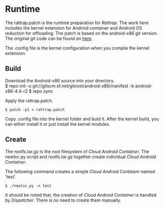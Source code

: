 # Runtime
The rattrap.patch is the runtime preparation for *Rattrap*. The work here includes the kernel extension for Android container and Android OS reduction for offloading. 
The patch is based on the android-x86 git version. The original git code can be found on [here](http://www.android-x86.org/releases/releasenote-4-4-r2).

The .config file is the kernel configuration when you compile the kernel extension.

## Build

Download the Android-x86 source into your directory.
​    
    $ repo init -u git://gitscm.sf.net/gitroot/android-x86/manifest -b android-x86-4.4-r2
    $ repo sync

Apply the rattrap.patch.

    $ patch -p1 < rattrap.patch

Copy .config file into the kernel folder and buid it. After the kernel build, you can either install it or just install the kernel modules.

## Create

The rootfs.tar.gz is the root filesystem of *Cloud Android Container*. The newlxc.py script and rootfs.tar.gz together create individual *Cloud Android Container*.

The following command creates a simple *Cloud Android Contaienr* named 'test'.

	$ ./newlxc.py -n test 

It should be noted that, the creation of *Cloud Android Container* is handled by *Dispatcher*. There is no need to create them manually.